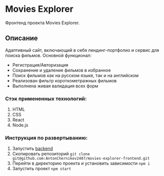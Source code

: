 # Movies Explorer
Фронтенд проекта Movies Explorer.
## Описание
Адаптивный сайт, включающий в себя лендинг-портфолио и сервис для поиска фильмов. 
Основной функционал:
- Регистрация/Авторизация
- Сохранение и удаление фильмов в избранное
- Поиск фильмов как на русском языке, так и на английском
- Реализован фильтр короткометражных фильмов
- Выполнена живая валидация всех форм

### Стэк примененных технологий:
1. HTML
2. CSS
3. React
4. Node.js


### Инструкция по развертыванию:
1. Запустить [backend](https://github.com/AntonChernikov2407/movies-explorer-api)
2. Скопировать репозиторий `git clone git@github.com:AntonChernikov2407/movies-explorer-frontend.git`
3. Перейти в директорию проекта и установить зависимости `npm i`
4. Запустить проект `npm start`
